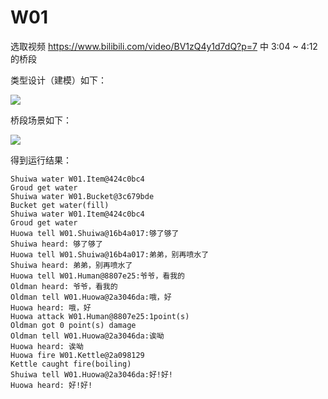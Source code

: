 # W01

选取视频 https://www.bilibili.com/video/BV1zQ4y1d7dQ?p=7 中 3:04 ~ 4:12 的桥段

类型设计（建模）如下：

![](http://www.plantuml.com/plantuml/png/TP71JiCm44Jl_WeVsqD_0PM2gY8E78h4UKccnCh6HlOwFHJ-dIHs8YkYliqRZNUytWSXBx5ZfIgc4FG1ndxDuic397hecr9wE6VnWwijTPYqiQ8R44kpI1AXgbraZGjiG8g7Rr3xxZRRIR490fj4ZcNXKS7qU2oP2S-WUX2_SxbJT5VIjycz68_IEpVHBEQL1BvqNmJTVqygXt_aK86Ego6l467a8Vkt7jwR6hftfhuNESIgXUJ8ftCCiaDvPdNdah994J7X69atsv6DjoyVjTlzFCn_U8eTsKHcNwcqjHNCwrhHzBv4nvKfbUiNP0zRnux_0000)


桥段场景如下：

![](http://www.plantuml.com/plantuml/png/bP91QnGn68Rl-HM17ZpPjROg3AYb5_5OXNeG3zDDx0Qpav9DEgm7sQ7IJcq55q51AhMwLg5W2zOMrl7VD3FJK_-2NvgKQHUMfKisX7nFtlUTBvbkgL0gtUJe6cuejTWAQhKuZiVd6MVsFruNpTeI8rJKPkOcNivEjIV87J9xV_7k99ou6TowWL_XoM3gDa8eh2iXiVkLdSJq3kmgR671IJECBjNp_GFpSzdNMmtDuX3ZiHckwIMiI7OhhA45K80zeWJHI37LTfJPt3_v_DLJ2r9e0b9In96dAijlXvvwGPNY58yzPdo9oa4ktpxdvdKTK93JahUV244GycclFpsBEyS4f-hPFUyRuFpFAYWKoKRUNnl2UbM0BVPt6tZajpnvaO4gC5UoHT0gnpwGOHieTnWmqtrJxgsXI2YA9LjeA7JMmDxMSN_5pMuZsu9nccsOTDUil3KVZa3yl5YaHp2WM6okvsct-FGQ-aUmrKJ8tVKeQqwVU-VtEzRb-xzAeWh_C28iZE2sGSRh1lYayoLFtnrdFVFhz-1tG4wpseT7Kwv_79A9sapWC3nIkNTekZkZylW755XFC2oMVzXRH6xRMz7e8WXratMgz-CxD28DjEOqIznSPPg6bMxo_m00)

得到运行结果：

```
Shuiwa water W01.Item@424c0bc4
Groud get water
Shuiwa water W01.Bucket@3c679bde
Bucket get water(fill)
Shuiwa water W01.Item@424c0bc4
Groud get water
Huowa tell W01.Shuiwa@16b4a017:够了够了
Shuiwa heard: 够了够了
Huowa tell W01.Shuiwa@16b4a017:弟弟，别再喷水了
Shuiwa heard: 弟弟，别再喷水了
Huowa tell W01.Human@8807e25:爷爷，看我的
Oldman heard: 爷爷，看我的
Oldman tell W01.Huowa@2a3046da:哦，好
Huowa heard: 哦，好
Huowa attack W01.Human@8807e25:1point(s)
Oldman got 0 point(s) damage
Oldman tell W01.Huowa@2a3046da:诶呦
Huowa heard: 诶呦
Huowa fire W01.Kettle@2a098129
Kettle caught fire(boiling)
Shuiwa tell W01.Huowa@2a3046da:好!好!
Huowa heard: 好!好!
```
